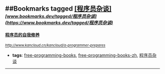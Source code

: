 ##Bookmarks tagged [[程序员杂谈]](https://www.bookmarks.dev?q=[程序员杂谈])
_<sup><sup>[www.bookmarks.dev/tagged/程序员杂谈](https://www.bookmarks.dev/tagged/程序员杂谈)</sup></sup>_
---
#### [程序员的自我修养](http://www.kancloud.cn/kancloud/a-programmer-prepares)
_<sup>http://www.kancloud.cn/kancloud/a-programmer-prepares</sup>_

* **tags**: [free-programming-books](../tagged/free-programming-books.md), [free-programming-books-zh](../tagged/free-programming-books-zh.md), [程序员杂谈](../tagged/程序员杂谈.md)
---
